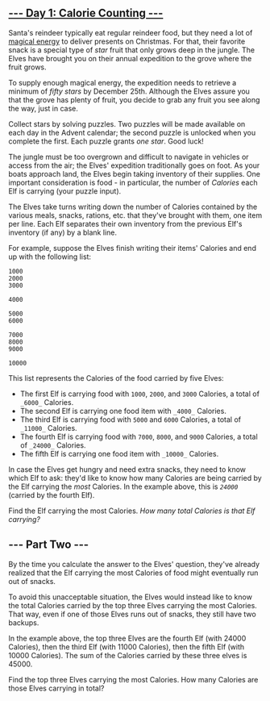 ## [--- Day 1: Calorie Counting ---](https://adventofcode.com/2022/day/1)
Santa's reindeer typically eat regular reindeer food, but they need a lot of  [magical energy](https://adventofcode.com/2018/day/25)  to deliver presents on Christmas. For that, their favorite snack is a special type of  _star_  fruit that only grows deep in the jungle. The Elves have brought you on their annual expedition to the grove where the fruit grows.

To supply enough magical energy, the expedition needs to retrieve a minimum of  _fifty stars_  by December 25th. Although the Elves assure you that the grove has plenty of fruit, you decide to grab any fruit you see along the way, just in case.

Collect stars by solving puzzles. Two puzzles will be made available on each day in the Advent calendar; the second puzzle is unlocked when you complete the first. Each puzzle grants  _one star_. Good luck!

The jungle must be too overgrown and difficult to navigate in vehicles or access from the air; the Elves' expedition traditionally goes on foot. As your boats approach land, the Elves begin taking inventory of their supplies. One important consideration is food - in particular, the number of  _Calories_  each Elf is carrying (your puzzle input).

The Elves take turns writing down the number of Calories contained by the various meals, snacks, rations,  etc.  that they've brought with them, one item per line. Each Elf separates their own inventory from the previous Elf's inventory (if any) by a blank line.

For example, suppose the Elves finish writing their items' Calories and end up with the following list:

```
1000
2000
3000

4000

5000
6000

7000
8000
9000

10000
```

This list represents the Calories of the food carried by five Elves:

-   The first Elf is carrying food with  `1000`,  `2000`, and  `3000`  Calories, a total of  `_6000_`  Calories.
-   The second Elf is carrying one food item with  `_4000_`  Calories.
-   The third Elf is carrying food with  `5000`  and  `6000`  Calories, a total of  `_11000_`  Calories.
-   The fourth Elf is carrying food with  `7000`,  `8000`, and  `9000`  Calories, a total of  `_24000_`  Calories.
-   The fifth Elf is carrying one food item with  `_10000_`  Calories.

In case the Elves get hungry and need extra snacks, they need to know which Elf to ask: they'd like to know how many Calories are being carried by the Elf carrying the  _most_  Calories. In the example above, this is  _`24000`_  (carried by the fourth Elf).

Find the Elf carrying the most Calories.  _How many total Calories is that Elf carrying?_

## --- Part Two ---
By the time you calculate the answer to the Elves' question, they've already realized that the Elf carrying the most Calories of food might eventually run out of snacks.

To avoid this unacceptable situation, the Elves would instead like to know the total Calories carried by the top three Elves carrying the most Calories. That way, even if one of those Elves runs out of snacks, they still have two backups.

In the example above, the top three Elves are the fourth Elf (with 24000 Calories), then the third Elf (with 11000 Calories), then the fifth Elf (with 10000 Calories). The sum of the Calories carried by these three elves is 45000.

Find the top three Elves carrying the most Calories. How many Calories are those Elves carrying in total?